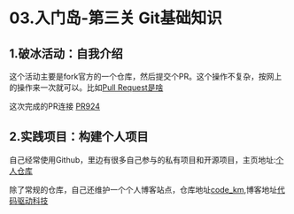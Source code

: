 # 03.入门岛-第三关 Git基础知识

## 1.破冰活动：自我介绍

这个活动主要是fork官方的一个仓库，然后提交个PR。这个操作不复杂，按网上的操作来一次就可以。比如[Pull Request是啥](https://blog.csdn.net/Supreme7/article/details/136813376)

这次完成的PR连接 [PR924](https://github.com/InternLM/Tutorial/pull/924)

## 2.实践项目：构建个人项目

自己经常使用Github，里边有很多自己参与的私有项目和开源项目，主页地址:[个人仓库](https://github.com/xliangwu)

除了常规的仓库，自己还维护一个个人博客站点，仓库地址[code_km](https://github.com/xliangwu/coder_km),博客地址[代码驱动科技](https://www.nowcode.cn/)

<br><br>
<Vssue :title="$title" />


